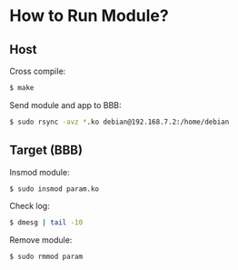 # How to Run Module?

## Host

Cross compile:

```bash
$ make
```

Send module and app to BBB:

```bash
$ sudo rsync -avz *.ko debian@192.168.7.2:/home/debian
```
## Target (BBB)

Insmod module:

```bash
$ sudo insmod param.ko
```

Check log:

```bash
$ dmesg | tail -10
```

Remove module:

```bash
$ sudo rmmod param
```